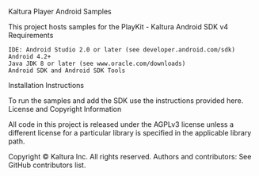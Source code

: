 Kaltura Player Android Samples

This project hosts samples for the PlayKit - Kaltura Android SDK v4
Requirements

    IDE: Android Studio 2.0 or later (see developer.android.com/sdk)
    Android 4.2+
    Java JDK 8 or later (see www.oracle.com/downloads)
    Android SDK and Android SDK Tools

Installation Instructions

To run the samples and add the SDK use the instructions provided here.
License and Copyright Information

All code in this project is released under the AGPLv3 license unless a different license for a particular library is specified in the applicable library path.

Copyright © Kaltura Inc. All rights reserved.
Authors and contributors: See GitHub contributors list.
